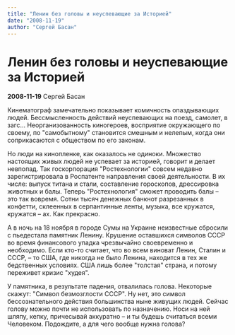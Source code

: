 ```yaml
---
title: "Ленин без головы и неуспевающие за Историей"
date: "2008-11-19"
author: "Сергей Басан"
---
```


# Ленин без головы и неуспевающие за Историей

**2008-11-19** Сергей Басан

Кинематограф замечательно показывает комичность опаздывающих людей. Бессмысленность действий неуспевающих на поезд, самолет, в загс... Неорганизованность киногероев, восприятие окружающего по своему, по "самобытному" становится смешным и нелепым, когда они соприкасаются с обществом по его законам.

Но люди на кинопленке, как оказалось не одиноки. Множество настоящих живых людей не успевает за историей, говорит и делает невпопад. Так госкорпорация "Ростехнологии" совсем недавно зарегистрировала в Роспатенте направления своей деятельности. В их числе: выпуск титана и стали, составление гороскопов, дрессировка животных и балы. Теперь "Ростехнология" сможет проводить балы – это так вовремя. Сотни тысяч денежных банкнот разрезанных в конфетти, склеенных в серпантинные ленты, музыка, все кружатся, кружатся – ах. Как прекрасно.

А в ночь на 18 ноября в городе Сумы на Украине неизвестные сбросили с пьедестала памятник Ленину. Крушение оставшихся символов СССР во время финансового упадка чрезвычайно своевременно и необходимо. Если кто-то считает, что во всем виноват Ленин, Сталин и СССР, – то США, где никогда не было Ленина, находится в тех же бедственных условиях. США лишь более "толстая" страна, и потому переживет кризис "худея".

У памятника, в результате падения, отвалилась голова. Некоторые скажут: "Символ безмозглости СССР". Ну нет, это символ беcсознательного действия большинства ныне живущих людей. Сейчас голову можно почти не использовать по назначению. Носи на ней шляпу, кепку, причесывай аккуратно – и ты будешь считаться всеми Человеком. Подождите, а для чего вообще нужна голова?